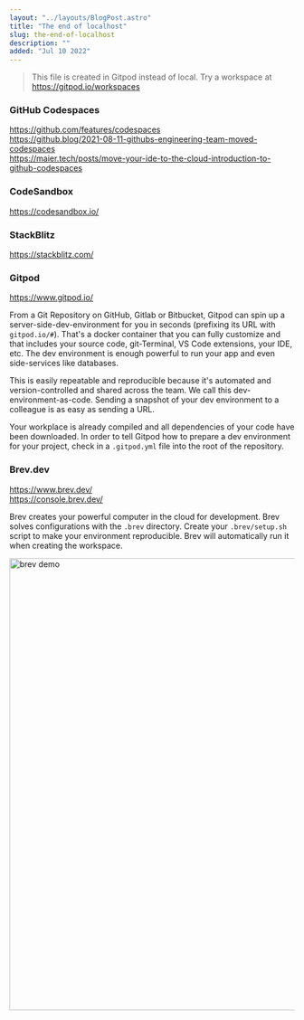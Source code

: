 ```yaml
---
layout: "../layouts/BlogPost.astro"
title: "The end of localhost"
slug: the-end-of-localhost
description: ""
added: "Jul 10 2022"
---
```


> This file is created in Gitpod instead of local. Try a workspace at https://gitpod.io/workspaces

### GitHub Codespaces
https://github.com/features/codespaces  
https://github.blog/2021-08-11-githubs-engineering-team-moved-codespaces  
https://maier.tech/posts/move-your-ide-to-the-cloud-introduction-to-github-codespaces

### CodeSandbox
https://codesandbox.io/

### StackBlitz
https://stackblitz.com/

### Gitpod
https://www.gitpod.io/

From a Git Repository on GitHub, Gitlab or Bitbucket, Gitpod can spin up a server-side-dev-environment for you in seconds (prefixing its URL with `gitpod.io/#`). That's a docker container that you can fully customize and that includes your source code, git-Terminal, VS Code extensions, your IDE, etc. The dev environment is enough powerful to run your app and even side-services like databases.

This is easily repeatable and reproducible because it's automated and version-controlled and shared across the team. We call this dev-environment-as-code. Sending a snapshot of your dev environment to a colleague is as easy as sending a URL.

Your workplace is already compiled and all dependencies of your code have been downloaded. In order to tell Gitpod how to prepare a dev environment for your project, check in a `.gitpod.yml` file into the root of the repository.

### Brev.dev
https://www.brev.dev/  
https://console.brev.dev/

Brev creates your powerful computer in the cloud for development. Brev solves configurations with the `.brev` directory. Create your `.brev/setup.sh` script to make your environment reproducible. Brev will automatically run it when creating the workspace.

<img alt="brev demo" src="https://tva1.sinaimg.cn/large/e6c9d24ely1h3dnwzu0szj21ee0o4mzl.jpg" width="800">
